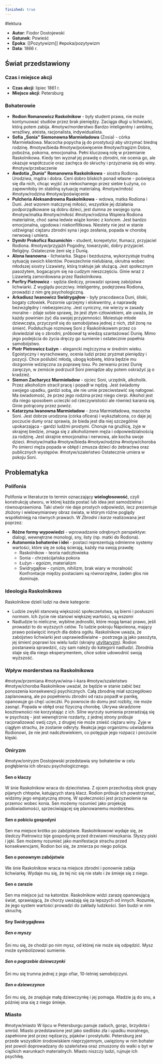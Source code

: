 ```yaml
---
finished: true
---
```

#lektura 
- **Autor**: Fiodor Dostojewski
- **Gatunek**: Powieść
- **Epoka**: [[Pozytywizm]] #epoka/pozytywizm  
- **Data**: 1866 r.

## Świat przedstawiony
### Czas i miejsce akcji
- **Czas akcji**: lipiec 1861 r.
- **Miejsce akcji**: Petersburg
### Bohaterowie
- **Rodion Romanowicz Raskolnikow** - były student prawa, nie może kontynuować studiów przez brak pieniędzy. Zaciąga długi u lichwiarki, którą potem zabija. #motyw/morderstwo Bardzo inteligentny i ambitny, wrażliwy, ateista, racjonalista, indywidualista.
- **Sofia „Sonia" Siemonowna Marmieładowa** (Zosia) - córka Marmieładowa. Macocha popycha ją do prostytucji aby utrzymać biedną rodzinę. #motyw/bieda #motyw/poświęcenie #motyw/tragizm Dobra, pobożna, pokorna, emocjonalna. Pełni kluczową rolę w przemianie Raskolnikowa. Kiedy ten wyznał jej prawdę o zbrodni, nie ocenia go, ale okazuje współczucie oraz zachęca do skruchy i przyznania się do winy. #motyw/przebaczenie 
- **Awdotia „Dunia" Romanowna Raskolnikowa** - siostra Rodiona. Urodziwa, mądra i dobra. Ceni dobro bliskich ponad własne - poświęca się dla nich, chcąc wyjść za niekochanego przez siebie Łużyna, co zapewniłoby im stabilną sytuację materialną. #motyw/miłość #motyw/rodzina #motyw/poświęcenie 
- **Pulcheria Aleksandrowna Raskolnikowa** - wdowa, matka Rodiona i Duni. Jest wzorem matczynej miłości, wszystkie jej działania podporządkowane są dobru dzieci, jest dumna ze swojego syna. #motyw/matka #motyw/miłość #motyw/rodzina Wspiera Rodiona materialnie, choć sama ledwie wiąże koniec z końcem. Jest bardzo emocjonalna, ugodowa i niekonflitkowa. Niestety nie jest w stanie udźwignąć ciężaru zbrodni syna i jego zesłania, popada w chorobę nerwową i umiera.
- **Dymitr Prokoficz Razumichin** - student, korepetytor, tłumacz, przyjaciel Rodiona. #motyw/przyjaźń Pogodny, towarzyski, dobry przyjaciel. Religijny. Ostatecznie żeni się z Dunią.
- **Alona Iwanowna** - lichwiarka. Skąpa i bezduszna, wykorzystuje trudną sytuację swoich klientów. Powszechnie nielubiana, okrutna wobec młodszej siostry Lizawiety, którą traktuje jak służącą. Jest społecznym pasożytem, bogacącym się na cudzym nieszczęściu. Ginie wraz z Lizawietą zamordowana przez Raskolnikowa.
- **Porfiry Pietrowicz** - sędzia śledczy, prowadzi sprawę zabójstwa lichwiarki. Z wyglądu poczciwy. Inteligentny, podejrzewa Rodiona, prowadzi z nim grę psychologiczną.
- **Arkadiusz Iwanowicz Swidrygajłow** - były pracodawca Duni, śliski, bogaty człowiek. Pozornie uprzejmy i elokwentny, a naprawdę bezwzględny i niebezpieczny. Jest cyniczny, nie wierzy w zasady moralne - zdaje sobie sprawę, że jest złym człowiekiem, ale uważa, że każdy powinien żyć dla swojej przyjemności. Molestuje młode dziewczęta, przyczynił się do samobójstwa jednej z nich, zbił żonę na śmierć. Podsłuchuje rozmowę Soni z Raskolnikowem przez co dowiedział się o zbrodni, próbował tą wiedzą szantażować Dunię. Mimo jego podejścia do życia dręczy go sumienie i ostatecznie popełnia samobójstwo. 
- **Piotr Pietrowicz Łużyn** - elegancki mężczyzna w średnim wieku. Egoistyczny i wyrachowany, ocenia ludzi przez pryzmat pieniędzy i pozycji. Chce poślubić młodą, ubogą kobietę, która będzie mu dozgonnie wdzięczna za poprawę losu. Po zerwaniu przez Dunię zaręczyn, w zemście podrzucił Soni pieniądze aby potem oskrażyć ją o kradzież.
- **Siemon Zacharycz Marmieładow** - ojciec Soni, urzędnik, alkoholik. Przez alkoholizm stracił pracę i popadł w nędzę. Jest świadomy swojego upadku, gardzi sobą, ale nie umie przeciwstawić się nałogowi. Ma świadomość, że przez jego rodzina przez niego cierpi. Alkohol jest dla niego sposobem ucieczki od rzeczywistości ale również karania się. Ginie potrącony przez powóz.
- **Katarzyna Iwanowna Marmieładow** - żona Marmieładowa, macocha Soni. Jest dobrze urodzona (córka oficera) i wykształcona, co daje jej poczucie dumy oraz sprawia, że bieda jest dla niej szczególnie upokarzająca - gardzi ludźmi prostymi. Choruje na gruźlicę, żyje w skrajnej biedzie, zmaga się z alkoholizmem męża i odpowiedzialnością za rodzinę. Jest skrajnie emocjonalna i nerwowa, ale kocha swoje dzieci. #motyw/matka #motyw/bieda #motyw/rodzina #motyw/choroba Po śmierci męża popada w obłęd i zmusza dzieci do żebractwa oraz publicznych występów. #motyw/szaleństwo Ostatecznie umiera w pokoju Soni.

## Problematyka
### Polifonia
Polifonia w literaturze to termin oznaczający **wielogłosowość**, czyli konstrukcję utworu, w której każda postać lub idea jest samodzielna i równouprawniona. Taki utwór nie daje prostych odpowiedzi, lecz prezentuje złożony i wielowymiarowy obraz świata, w którym różne poglądy współistnieją na równych prawach. 
W *Zbrodni i karze* realizowana jest poprzez:
- **Różne formy wypowiedzi** - wprowadzanie odrębnych perspektyw: dialogi, wewnętrzne monologi, sny, listy (np. matki do Rodiona).
- **Autonomia bohaterów i idei** - postaci reprezentują odmienne systemy wartości, które się ze sobą ścierają, każdy ma swoją prawdę:
	- Raskolnikow - teoria nadczłowieka
	- Sonia - chrześcijańska pokora
	- Łużyn - egoizm, materializm
	- Swidrygajłow - cynizm, nihilizm, brak wiary w moralność
Konfrontacje między postaciami są równorzędne, żaden głos nie dominuje.
### Ideologia Raskolnikowa
Raskolnikow dzieli ludzi na dwie kategorie:
- Ludzie zwykli stanowią większość społeczeństwa, są bierni i posłuszni normom. Ich życie nie stanowi większej wartości, są *wszami*
- Nadludzie to nieliczne, wybitne jednostki, które mogą łamać prawo, jeśli prowadzi to do wyższych celów. To ludzie pokroju Napoleona, mający prawo poświęcić innych dla dobra ogółu.
Raskolnikow uważa, że zabójstwo lichwiarki jest usprawiedliwialne - postrzega ją jako pasożyta, jej śmierć poprawi los wielu ludzi (skrajny [utylitaryzm](./Filozofia%20pozytywizmu#^utylitaryzm)).
Rodion postanawia sprawdzić, czy sam należy do kategorii nadludzi. Zbrodnia staje się dla niego eksperymentem, chce sobie udowodnić swoją wyższość.
### Wpływ morderstwa na Raskolnikowa
#motyw/przemiana #motyw/wina-i-kara #motyw/szaleństwo #motyw/choroba 
Raskolnikow uważał, że będzie w stanie zabić bez ponoszenia konsekwencji psychicznych. Całą zbrodnię miał szczegółowo zaplanowaną, ale po popełnieniu zbrodni od razu popadł w panikę, opanowuje go chęć ucieczki. Po powrocie do domu jest rozbity, nie może zasnąć. Popada w obłęd oraz fizyczną chorobę. Ukrywa skradzione kosztowności nie korzystając z ich. Silne wyrzuty sumienia przeradzają się w psychozę - jest wewnętrznie rozdarty, z jednej strony próbuje racjonalizować swój czyn, z drugiej nie może znieść ciężaru winy. Żyje w ciągłym strachu, że zostanie odkryty. 
Reakcja jego organizmu uświadamia Rodionowi, że nie jest nadczłowiekiem, co potęguje jego rozpacz i poczucie klęski. 
### Oniryzm
#motyw/oniryzm 
Dostojewski przedstawia sny bohaterów w celu pogłębienia ich obrazu psychologicznego.
#### Sen o klaczy
W śnie Raskolnikow wraca do dzieciństwa. Z ojcem przechodzą obok grupy pijanych chłopów, katujących starą klacz. Rodion próbuje ich powstrzymać, widzimy jego empatyczną stronę. W społeczności jest przyzwolenie na przemoc wobec konia. 
Sen możemy rozumieć jako projekcję podświadomości, sprzeciwiającej się planowanemu morderstwu.
#### Sen o pobiciu gospodyni
Sen ma miejsce krótko po zabójstwie. Raskolnikowowi wydaje się, ze śledczy Pietrowicz bije gospodynię przed drzwiami mieszkania. Słyszy piski i jęki. 
Sen możemy rozumieć jako manifestacje strachu przed konsekwencjami, Rodion boi się, że zmierza po niego policja.
#### Sen o ponownym zabójstwie
We śnie Raskolnikow wraca na miejsce zbrodni i ponownie zabija lichwiarkę. Wydaje mu się, że tej nic się nie stało i że śmieje się z niego.
#### Sen o zarazie
Sen ma miejsce już na katordze. Raskolnikow widzi zarazę opanowującą świat, sprawiającą, że chorzy uważają się za lepszych od innych.
Rozumie, że jego system wartości prowadzi do zakłady ludzkości. Sen budzi w nim skruchę.
#### Sny Swidrygajłowa
##### Sen o myszy
Śni mu się, że chodzi po nim mysz, od której nie może się odpędzić. Mysz może symbolizować sumienie.
##### Sen o pogrzebie dziewczynki
Śni mu się trumna jednej z jego ofiar, 10-letniej samobójczyni.
##### Sen o dziewczynce
Śni mu się, że znajduje małą dziewczynkę i jej pomaga. Kładzie ją do snu, a później ona się z niego śmieje.
### Miasto
#motyw/miasto 
W lipcu w Petersburgu panuje zaduch, gorąc, brzydota i smród. Miasto przedstawione jest jako siedlisko zła i upadku moralnego, zapełnione jest przez nędzarzy, pijaków i prostytutki. Petersburg jest przede wszystkim środowiskiem nieprzyjemnym, uwięziony w nim bohater jest powoli doprowadzany do szaleństwa oraz zmuszony do walki o byt w ciężkich warunkach materialnych. Miasto niszczy ludzi, rujnuje ich psychikę.